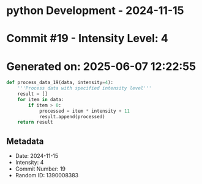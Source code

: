 ﻿# python Development - 2024-11-15
# Commit #19 - Intensity Level: 4
# Generated on: 2025-06-07 12:22:55
```python
def process_data_19(data, intensity=4):
    '''Process data with specified intensity level'''
    result = []
    for item in data:
        if item > 0:
            processed = item * intensity + 11
            result.append(processed)
    return result
```
## Metadata
- Date: 2024-11-15
- Intensity: 4
- Commit Number: 19
- Random ID: 1390008383
